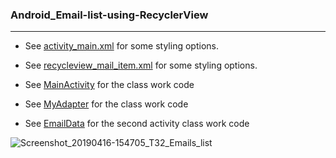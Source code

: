 

### Android_Email-list-using-RecyclerView
_______________________________________
* See   [activity_main.xml](https://github.com/MoranShalom/Tutorial33_Android_Email-list-using-RecyclerView/blob/master/app/src/main/res/layout/activity_main.xml)
for some styling options.

* See   [recycleview_mail_item.xml](https://github.com/MoranShalom/Tutorial33_Android_Email-list-using-RecyclerView/blob/master/app/src/main/res/layout/recyclerview_mail_item.xml)
for some styling options.


* See [MainActivity](https://github.com/MoranShalom/Tutorial33_Android_Email-list-using-RecyclerView/blob/master/app/src/main/java/com/example/t32_emails_list/MainActivity.java) for the class work code

* See [MyAdapter](https://github.com/MoranShalom/Tutorial33_Android_Email-list-using-RecyclerView/blob/master/app/src/main/java/com/example/t32_emails_list/MailAdapter.java) for the class work code

* See [EmailData](https://github.com/MoranShalom/Tutorial33_Android_Email-list-using-RecyclerView/blob/master/app/src/main/java/com/example/t32_emails_list/EmailData.java) for the second activity class work code

![Screenshot_20190416-154705_T32_Emails_list](https://user-images.githubusercontent.com/49485877/56865735-fcb43900-69d9-11e9-90d6-92327a821846.jpg)
